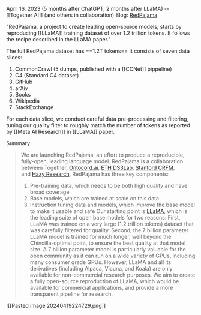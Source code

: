 April 16, 2023 (5 months after ChatGPT, 2 months after LLaMA) -- [[Together AI]] (and others in collaboration) 
Blog: [RedPajama](https://www.together.ai/blog/redpajama)

"RedPajama, a project to create leading open-source models, starts by reproducing [[LLaMA]] training dataset of over 1.2 trillion tokens. It follows the recipe described in the LLaMA paper."

The full RedPajama dataset has ==1.2T tokens==
It consists of seven data slices:
1. CommonCrawl (5 dumps, published with a [[CCNet]] pippeline)
2. C4 (Standard C4 dataset)
3. GitHub
4. arXiv
5. Books
6. Wikipedia
7. StackExchange

For each data slice, we conduct careful data pre-processing and filtering, tuning our quality filter to roughly match the number of tokens as reported by [[Meta AI Research]] in [[LLaMA]] paper.

Summary
> We are launching RedPajama, an effort to produce a reproducible, fully-open, leading language model. RedPajama is a collaboration between Together, [Ontocord.ai](https://www.ontocord.ai/), [ETH DS3Lab](https://ds3lab.inf.ethz.ch/), [Stanford CRFM](https://crfm.stanford.edu/), and [Hazy Research](https://hazyresearch.stanford.edu/). RedPajama has three key components:
> 1. Pre-training data, which needs to be both high quality and have broad coverage
> 2. Base models, which are trained at scale on this data
> 3. Instruction tuning data and models, which improve the base model to make it usable and safe
> Our starting point is [LLaMA](https://arxiv.org/abs/2302.13971), which is the leading suite of open base models for two reasons: First, LLaMA was trained on a very large (1.2 trillion tokens) dataset that was carefully filtered for quality. Second, the 7 billion parameter LLaMA model is trained for much longer, well beyond the Chincilla-optimal point, to ensure the best quality at that model size. A 7 billion parameter model is particularly valuable for the open community as it can run on a wide variety of GPUs, including many consumer grade GPUs. However, LLaMA and all its derivatives (including Alpaca, Vicuna, and Koala) are only available for non-commercial research purposes. We aim to create a fully open-source reproduction of LLaMA, which would be available for commercial applications, and provide a more transparent pipeline for research.

![[Pasted image 20240419224729.png]]


